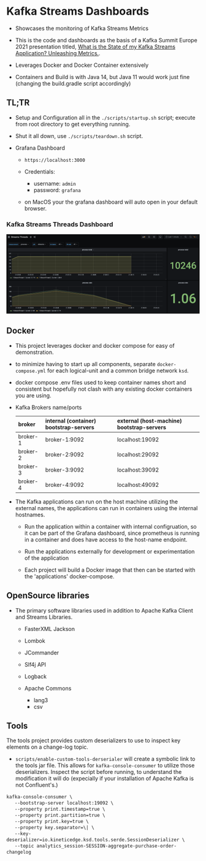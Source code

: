 
# Kafka Streams Dashboards

* Showcases the monitoring of Kafka Streams Metrics

* This is the code and dashboards as the basis of a Kafka Summit Europe 2021 presentation titled,
[What is the State of my Kafka Streams Application? Unleashing Metrics.](https://www.kafka-summit.org/sessions/what-is-the-state-of-my-kafka-streams-application-unleashing-metrics).

* Leverages Docker and Docker Container extensively

* Containers and Build is with Java 14, but Java 11 would work just fine (changing the build.gradle script accordingly)

## TL;TR

* Setup and Configuration all in the `./scripts/startup.sh` script; execute from root directory to get everything running.

* Shut it all down, use `./scripts/teardown.sh` script.

* Grafana Dashboard 

  * `https://localhost:3000`
  * Credentials:
    * username: `admin`
    * password: `grafana`

  * on MacOS your the grafana dashboard will auto open in your default browser.

### Kafka Streams Threads Dashboard
![Kafka Streams Threads](./doc/streams_thread_dashboard.png)

## Docker 

* This project leverages docker and docker compose for easy of demonstration.

* to minimize having to start up all components, separate `docker-compose.yml` for each logical-unit and a common bridge network `ksd`.

* docker compose .env files used to keep container names short and consistent but hopefully not clash with any existing docker containers you are using.

* Kafka Brokers name/ports

  | broker   | internal (container) bootstrap-servers | external (host-machine) bootstrap-servers |
  |---|---|---|
  | broker-1 | broker-1:9092 | localhost:19092                        |
  | broker-2 | broker-2:9092 | localhost:29092                        |
  | broker-3 | broker-3:9092 | localhost:39092                        |
  | broker-4 | broker-4:9092 | localhost:49092                        |

* The Kafka applications can run on the host machine utilizing the external names, the applications
can run in containers using the internal hostnames.

  * Run the application within a container with internal configruation, so it can be part of the Grafana dashboard, since
prometheus is running in a container and does have access to the host-name endpoint.

  * Run the applications externally for development or experimentation of the application

  * Each project will build a Docker image that then can be started with the 'applications' docker-compose.
  
## OpenSource libraries

* The primary software libraries used in addition to Apache Kafka Client and Streams Libraries.

  * FasterXML Jackson

  * Lombok

  * JCommander

  * Slf4j API

  * Logback

  * Apache Commons
    * lang3
    * csv


## Tools

The tools project provides custom deserializers to use to inspect key elements on a change-log topic.

* `scripts/enable-custom-tools-derserialer` will create a symbolic link to the tools jar file. This allows
for `kafka-console-consumer` to utilize those deserializers.  Inspect the script before running, to understand
the modification it will do (expecially if your installation of Apache Kafka is not Confluent's.)

```
kafka-console-consumer \
   --bootstrap-server localhost:19092 \
   --property print.timestamp=true \
   --property print.partition=true \
   --property print.key=true \
   --property key.separator=\| \
   --key-deserializer=io.kineticedge.ksd.tools.serde.SessionDeserializer \
   --topic analytics_session-SESSION-aggregate-purchase-order-changelog
```